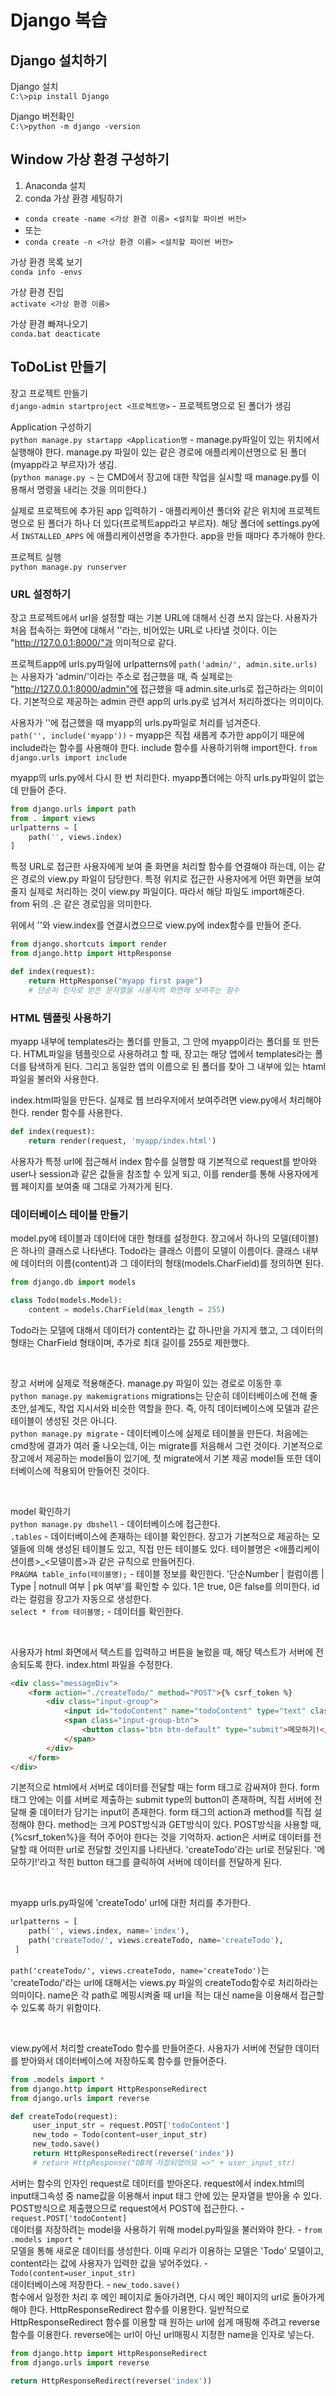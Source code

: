 # Django 복습

## Django 설치하기

Django 설치 <br>
`C:\>pip install Django`

Django 버전확인 <br>
`C:\>python -m django -version`

## Window 가상 환경 구성하기

1. Anaconda 설치
2. conda 가상 환경 세팅하기
- `conda create -name <가상 환경 이름> <설치할 파이썬 버전>`
- 또는
- `conda create -n <가상 환경 이름> <설치할 파이썬 버전>`

가상 환경 목록 보기<br>
`conda info -envs`

가상 환경 진입 <br>
`activate <가상 환경 이름>`

가상 환경 빠져나오기 <br>
`conda.bat deacticate`

## ToDoList 만들기

장고 프로젝트 만들기 <br>
`django-admin startproject <프로젝트명>` - 프로젝트명으로 된 폴더가 생김

Application 구성하기 <br>
`python manage.py startapp <Application명` - manage.py파일이 있는 위치에서 실행해야 한다. manage.py 파일이 있는 같은 경로에 애플리케이션명으로 된 폴더(myapp라고 부르자)가 생김. <br>
(`python manage.py ~` 는 CMD에서 장고에 대한 작업을 실시할 때 manage.py를 이용해서 명령을 내리는 것을 의미한다.)

실제로 프로젝트에 추가된 app 입력하기 - 애플리케이션 폴더와 같은 위치에 프로젝트명으로 된 폴더가 하나 더 있다(프로젝트app라고 부르자). 해당 폴더에 settings.py에서 `INSTALLED_APPS` 에 애플리케이션명을 추가한다. app을 만들 때마다 추가해야 한다.

프로젝트 실행 <br>
`python manage.py runserver`

### URL 설정하기

장고 프로젝트에서 url을 설정할 때는 기본 URL에 대해서 신경 쓰지 않는다. 사용자가 처음 접속하는 화면에 대해서 ''라는, 비어있는 URL로 나타낼 것이다. 이는 "http://127.0.0.1:8000/"과 의미적으로 같다.

프로젝트app에 urls.py파일에 urlpatterns에 `path('admin/', admin.site.urls)` 는 사용자가 'admin/'이라는 주소로 접근했을 때, 즉 실제로는 "http://127.0.0.1:8000/admin"에 접근했을 때 admin.site.urls로 접근하라는 의미이다. 기본적으로 제공하는 admin 관련 app의 urls.py로 넘겨서 처리하겠다는 의미이다. 

사용자가 ''에 접근했을 때 myapp의 urls.py파일로 처리를 넘겨준다. <br>
`path('', include('myapp'))` - myapp은 직접 새롭게 추가한 app이기 때문에 include라는 함수를 사용해야 한다. include 함수를 사용하기위해 import한다. `from django.urls import include`

myapp의 urls.py에서 다시 한 번 처리한다. myapp폴더에는 아직 urls.py파일이 없는데 만들어 준다.
```python
from django.urls import path
from . import views
urlpatterns = [
    path('', views.index)
]
```
특정 URL로 접근한 사용자에게 보여 줄 화면을 처리할 함수를 연결해야 하는데, 이는 같은 경로의 view.py 파일이 담당한다. 특정 위치로 접근한 사용자에게 어떤 화면을 보여 줄지 실제로 처리하는 것이 view.py 파일이다. 따라서 해당 파일도 import해준다. from 뒤의 .은 같은 경로임을 의미한다.

위에서 ''와 view.index를 연결시켰으므로 view.py에 index함수를 만들어 준다.
```python
from django.shortcuts import render
from django.http import HttpResponse

def index(request):
    return HttpResponse("myapp first page")
    # 단순히 인자로 받은 문자열을 사용자의 화면에 보여주는 함수
```

### HTML 템플릿 사용하기

myapp 내부에 templates라는 폴더를 만들고, 그 안에 myapp이라는 폴더를 또 만든다. HTML파일을 템플릿으로 사용하려고 할 때, 장고는 해당 앱에서 templates라는 폴더를 탐색하게 된다. 그리고 동일한 앱의 이름으로 된 폴더를 찾아 그 내부에 있는 htaml파일을 불러와 사용한다.

index.html파일을 만든다. 실제로 웹 브라우저에서 보여주려면 view.py에서 처리해야 한다. render 함수를 사용한다.
```python
def index(request):
    return render(request, 'myapp/index.html')
```
사용자가 특정 url에 접근해서 index 함수를 실행할 때 기본적으로 request를 받아와 user나 session과 같은 값들을 참조할 수 있게 되고, 이를 render를 통해 사용자에게 웹 페이지를 보여줄 때 그대로 가져가게 된다.

### 데이터베이스 테이블 만들기

model.py에 테이블과 데이터에 대한 형태를 설정한다. 장고에서 하나의 모델(테이블)은 하나의 클래스로 나타낸다. Todo라는 클래스 이름이 모델이 이름이다. 클래스 내부에 데이터의 이름(content)과 그 데이터의 형태(models.CharField)를 정의하면 된다. 
```python
from django.db import models

class Todo(models.Model):
    content = models.CharField(max_length = 255)
```
Todo라는 모델에 대해서 데이터가 content라는 값 하나만을 가지게 했고, 그 데이터의 형태는 CharField 형태이며, 추가로 최대 길이를 255로 제한했다.

<br>

장고 서버에 실제로 적용해준다. manage.py 파일이 있는 경로로 이동한 후 <br>
`python manage.py makemigrations`
migrations는 단순히 데이터베이스에 전해 줄 초안,설계도, 작업 지시서와 비슷한 역할을 한다. 즉, 아직 데이터베이스에 모델과 같은 테이블이 생성된 것은 아니다. <br>
`python manage.py migrate` - 데이터베이스에 실제로 테이블을 만든다. 처음에는 cmd창에 결과가 여러 줄 나오는데, 이는 migrate를 처음해서 그런 것이다. 기본적으로 장고에서 제공하는 model들이 있기에, 첫 migrate에서 기본 제공 model들 또한 데이터베이스에 적용되어 만들어진 것이다.

<br>

model 확인하기 <br>
`python manage.py dbshell` - 데이터베이스에 접근한다. <br>
`.tables` - 데이터베이스에 존재하는 테이블 확인한다. 장고가 기본적으로 제공하는 모델들에 의해 생성된 테이블도 있고, 직접 만든 테이블도 있다. 테이블명은 <애플리케이션이름>_<모델이름>과 같은 규칙으로 만들어진다. <br>
`PRAGMA table_info(테이블명);` - 테이블 정보를 확인한다. '단순Number | 컬럼이름 | Type | notnull 여부 | pk 여부'를 확인할 수 있다. 1은 true, 0은 false를 의미한다. id라는 컬럼을 장고가 자동으로 생성한다. <br>
`select * from 테이블명;` - 데이터를 확인한다.

<br>

사용자가 html 화면에서 텍스트를 입력하고 버튼을 눌렀을 때, 해당 텍스트가 서버에 전송되도록 한다. index.html 파일을 수정한다.
```html
<div class="messageDiv">
    <form action="./createTodo/" method="POST">{% csrf_token %}
        <div class="input-group">
            <input id="todoContent" name="todoContent" type="text" class="form-control" placeholder="메모할 내용을 적어주세요">
            <span class="input-group-btn">
                <button class="btn btn-default" type="submit">메모하기!</button>
            </span>
        </div>
    </form>
</div>
```
기본적으로 html에서 서버로 데이터를 전달할 때는 form 태그로 감싸져야 한다. form 태그 안에는 이를 서버로 제출하는 submit type의 button이 존재하며, 직접 서버에 전달해 줄 데이터가 담기는 input이 존재한다. form 태그의 action과 method를 직접 설정해야 한다. method는 크게 POST방식과 GET방식이 있다. POST방식을 사용할 때, {%csrf_token%}을 적어 주어야 한다는 것을 기억하자. action은 서버로 데이터를 전달할 때 어떠한 url로 전달할 것인지를 나타낸다. 'createTodo'라는 url로 전달된다. '메모하기!'라고 적힌 button 태그를 클릭하여 서버에 데이터를 전달하게 된다.

<br>

myapp urls.py파일에 'createTodo' url에 대한 처리를 추가한다.
```python
urlpatterns = [
    path('', views.index, name='index'),
    path('createTodo/', views.createTodo, name='createTodo'),
 ]

```
`path('createTodo/', views.createTodo, name='createTodo')`는 'createTodo/'라는 url에 대해서는 views.py 파일의 createTodo함수로 처리하라는 의미이다. name은 각 path로 메핑시켜줄 때 url을 적는 대신 name을 이용해서 접근할 수 있도록 하기 위함이다.

<br>

view.py에서 처리할 createTodo 함수를 만들어준다. 사용자가 서버에 전달한 데이터를 받아와서 데이터베이스에 저장하도록 함수를 만들어준다.
```python
from .models import *
from django.http import HttpResponseRedirect
from django.urls import reverse

def createTodo(request):
     user_input_str = request.POST['todoContent']
     new_todo = Todo(content=user_input_str)
     new_todo.save()
     return HttpResponseRedirect(reverse('index'))
     # return HttpResponse("DB에 저장되었어요 =>" + user_input_str)
```
서버는 함수의 인자인 request로 데이터를 받아온다. request에서 index.html의 input태그속성 중 name값을 이용해서 input 태그 안에 있는 문자열을 받아올 수 있다. POST방식으로 제출했으므로 request에서 POST에 접근한다. - `request.POST['todoContent]` <br>
데이터를 저장하려는 model을 사용하기 위해 model.py파일을 불러와야 한다. - `from .models import *` <br>
모델을 통해 새로운 데이터를 생성한다. 이때 우리가 이용하는 모델은 'Todo' 모델이고, content라는 값에 사용자가 입력한 값을 넣어주었다. - `Todo(content=user_input_str)` <br>
데이터베이스에 저장한다. - `new_todo.save()` <br>
함수에서 일정한 처리 후 메인 페이지로 돌아가려면, 다시 메인 페이지의 url로 돌아가게 해야 한다. HttpResponseRedirect 함수를 이용한다. 일반적으로 HttpResponseRedirect 함수를 이용할 때 원하는 url에 쉽게 매핑해 주려고 reverse 함수를 이용한다. reverse에는 url이 아닌 url매핑시 지정한 name을 인자로 넣는다.
```python
from django.http import HttpResponseRedirect
from django.urls import reverse

return HttpResponseRedirect(reverse('index'))
```

<br>